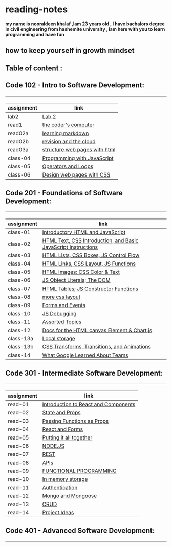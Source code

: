 # reading-notes
**my name is nooraldeen khalaf ,Iam 23 years old ,  I have bachalors degree in civil engineering from hashemite university , iam here with you to learn programming and have fun**
## how to keep yourself in growth mindset 

## Table of content :
## Code 102 - Intro to Software Development: <hr>

|  assignment          |                   link                         |
|----------------------|------------------------------------------------|
| lab2                 | [Lab 2](102/lab02.md)                          |
| read1                | [the coder's computer](102/read1.md)           |
| read02a              | [learning markdown](102/read02a.md)            |
| read02b              | [revision and the cloud](102/read02b.md)       |
| read03a              | [structure web pages with html](102/read03a.md)|
| class-04             | [Programming with JavaScript](102/class-04.md) |
| class-05             | [Operators and Loops](102/class-05.md)         |
| class-06             | [ Design web pages with CSS](102/class-06.md)  |


## Code 201 - Foundations of Software Development: <hr>


|  assignment            |                link                                                              |
|------------------------|----------------------------------------------------------------------------------|
| class-01               | [Introductory HTML and JavaScript ](201/class-01.md)                             |
| class-02               | [HTML Text, CSS Introduction, and Basic JavaScript Instructions](201/class-02.md)|
| class-03               | [HTML Lists, CSS Boxes, JS Control Flow](201/class-03.md)                        |
| class-04               | [HTML Links, CSS Layout, JS Functions](201/class-04.md)                          |
| class-05               | [HTML Images; CSS Color & Text](201/class-05.md)                                 |
| class-06               | [JS Object Literals; The DOM](201/class-06.md)                                   |
| class-07               | [HTML Tables; JS Constructor Functions](201/class-07.md)                         |
| class-08               | [ more css layout](201/class-08.md)                                              |
| class-09               | [ Forms and Events](201/class-09.md)                                             |
| class-10               | [ JS Debugging](201/class-10.md)                                                 |
| class-11               | [  Assorted Topics](201/class-11.md)                                             |
| class-12               | [ Docs for the HTML canvas Element & Chart.js](201/class-12.md)                  |
| class-13a              | [ Local storage](201/class-13a.md)                                               |
| class-13b              | [ CSS Transforms, Transitions, and Animations](201/class-13b.md)                 |
| class-14               | [ What Google Learned About Teams](201/class-14.md)                              |




## Code 301 - Intermediate Software Development: <hr>

|  assignment            |                link                                                              |
|------------------------|----------------------------------------------------------------------------------|
| read-01                | [Introduction to React and Components ](301/read-01.md)                          |
| read-02                | [State and Props ](301/read-02.md)                                               |
| read-03                | [ Passing Functions as Props ](301/read-03.md)                                   |
| read-04                | [ React and Forms  ](301/read-04.md)                                             |
| read-05                | [ Putting it all together  ](301/read-05.md)                                     |
| read-06                | [ NODE.JS  ](301/read-06.md)                                                     |
| read-07                | [ REST  ](301/read-07.md)                                                        |
| read-08                | [ APIs  ](301/read-08.md)                                                        |
| read-09                | [  FUNCTIONAL PROGRAMMING  ](301/read-09.md)                                     |
| read-10                | [   In memory storage ](301/read-10.md)                                          |
| read-11                | [   Authentication](301/read-11.md)                                              |
| read-12                | [ Mongo and Mongoose](301/read-12.md)                                            |
| read-13                | [ CRUD ](301/read-13.md)                                                         |
| read-14                | [ Project Ideas](301/read-13.md)                                                 |


## Code 401 - Advanced Software Development: <hr>



